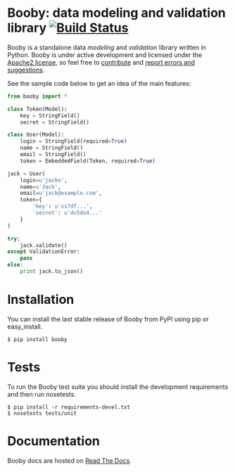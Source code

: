 # Booby: data modeling and validation library [![Build Status](https://secure.travis-ci.org/jaimegildesagredo/booby.png)](http://travis-ci.org/jaimegildesagredo/booby)

Booby is a standalone data *modeling* and *validation* library written in Python. Booby is under active development and licensed under the [Apache2 license][apache], so feel free to [contribute][pulls] and [report errors and suggestions][issues].

See the sample code below to get an idea of the main features:

```python
from booby import *

class Token(Model):
    key = StringField()
    secret = StringField()

class User(Model):
    login = StringField(required=True)
    name = StringField()
    email = StringField()
    token = EmbeddedField(Token, required=True)

jack = User(
    login=u'jacko',
    name=u'Jack',
    email=u'jack@example.com',
    token={
        'key': u'vs7df...',
        'secret': u'ds5ds4...'
    }
)

try:
    jack.validate()
except ValidationError:
    pass
else:
    print jack.to_json()
```

# Installation

You can install the last stable release of Booby from PyPI using pip or easy_install.

    $ pip install booby

# Tests

To run the Booby test suite you should install the development requirements and then run nosetests.

    $ pip install -r requirements-devel.txt
    $ nosetests tests/unit

# Documentation

Booby docs are hosted on [Read The Docs][docs].


[apache]: http://www.apache.org/licenses/LICENSE-2.0.html
[pulls]: https://github.com/jaimegildesagredo/booby/pulls
[issues]: https://github.com/jaimegildesagredo/booby/issues
[docs]: https://booby.readthedocs.org
